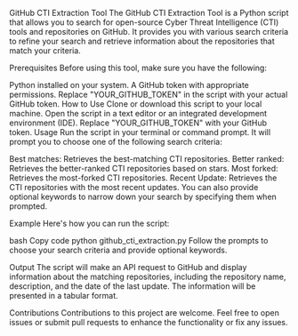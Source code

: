 GitHub CTI Extraction Tool
The GitHub CTI Extraction Tool is a Python script that allows you to search for open-source Cyber Threat Intelligence (CTI) tools and repositories on GitHub. It provides you with various search criteria to refine your search and retrieve information about the repositories that match your criteria.

Prerequisites
Before using this tool, make sure you have the following:

Python installed on your system.
A GitHub token with appropriate permissions. Replace "YOUR_GITHUB_TOKEN" in the script with your actual GitHub token.
How to Use
Clone or download this script to your local machine.
Open the script in a text editor or an integrated development environment (IDE).
Replace "YOUR_GITHUB_TOKEN" with your GitHub token.
Usage
Run the script in your terminal or command prompt. It will prompt you to choose one of the following search criteria:

Best matches: Retrieves the best-matching CTI repositories.
Better ranked: Retrieves the better-ranked CTI repositories based on stars.
Most forked: Retrieves the most-forked CTI repositories.
Recent Update: Retrieves the CTI repositories with the most recent updates.
You can also provide optional keywords to narrow down your search by specifying them when prompted.

Example
Here's how you can run the script:

bash
Copy code
python github_cti_extraction.py
Follow the prompts to choose your search criteria and provide optional keywords.

Output
The script will make an API request to GitHub and display information about the matching repositories, including the repository name, description, and the date of the last update. The information will be presented in a tabular format.

Contributions
Contributions to this project are welcome. Feel free to open issues or submit pull requests to enhance the functionality or fix any issues.
